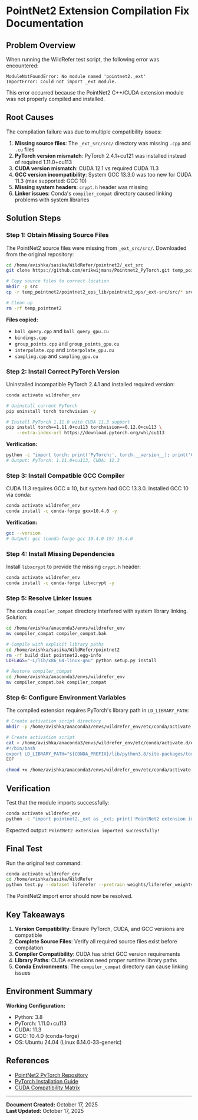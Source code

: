 # PointNet2 Extension Compilation Fix Documentation

## Problem Overview

When running the WildRefer test script, the following error was encountered:

```
ModuleNotFoundError: No module named 'pointnet2._ext'
ImportError: Could not import _ext module.
```

This error occurred because the PointNet2 C++/CUDA extension module was not properly compiled and installed.

## Root Causes

The compilation failure was due to multiple compatibility issues:

1. **Missing source files**: The `_ext_src/src/` directory was missing `.cpp` and `.cu` files
2. **PyTorch version mismatch**: PyTorch 2.4.1+cu121 was installed instead of required 1.11.0+cu113
3. **CUDA version mismatch**: CUDA 12.1 vs required CUDA 11.3
4. **GCC version incompatibility**: System GCC 13.3.0 was too new for CUDA 11.3 (max supported: GCC 10)
5. **Missing system headers**: `crypt.h` header was missing
6. **Linker issues**: Conda's `compiler_compat` directory caused linking problems with system libraries

## Solution Steps

### Step 1: Obtain Missing Source Files

The PointNet2 source files were missing from `_ext_src/src/`. Downloaded from the original repository:

```bash
cd /home/avishka/sasika/WildRefer/pointnet2/_ext_src
git clone https://github.com/erikwijmans/Pointnet2_PyTorch.git temp_pointnet2

# Copy source files to correct location
mkdir -p src
cp -r temp_pointnet2/pointnet2_ops_lib/pointnet2_ops/_ext-src/src/* src/

# Clean up
rm -rf temp_pointnet2
```

**Files copied:**
- `ball_query.cpp` and `ball_query_gpu.cu`
- `bindings.cpp`
- `group_points.cpp` and `group_points_gpu.cu`
- `interpolate.cpp` and `interpolate_gpu.cu`
- `sampling.cpp` and `sampling_gpu.cu`

### Step 2: Install Correct PyTorch Version

Uninstalled incompatible PyTorch 2.4.1 and installed required version:

```bash
conda activate wildrefer_env

# Uninstall current PyTorch
pip uninstall torch torchvision -y

# Install PyTorch 1.11.0 with CUDA 11.3 support
pip install torch==1.11.0+cu113 torchvision==0.12.0+cu113 \
    --extra-index-url https://download.pytorch.org/whl/cu113
```

**Verification:**
```bash
python -c "import torch; print('PyTorch:', torch.__version__); print('CUDA:', torch.version.cuda)"
# Output: PyTorch: 1.11.0+cu113, CUDA: 11.3
```

### Step 3: Install Compatible GCC Compiler

CUDA 11.3 requires GCC ≤ 10, but system had GCC 13.3.0. Installed GCC 10 via conda:

```bash
conda activate wildrefer_env
conda install -c conda-forge gxx=10.4.0 -y
```

**Verification:**
```bash
gcc --version
# Output: gcc (conda-forge gcc 10.4.0-19) 10.4.0
```

### Step 4: Install Missing Dependencies

Install `libxcrypt` to provide the missing `crypt.h` header:

```bash
conda activate wildrefer_env
conda install -c conda-forge libxcrypt -y
```

### Step 5: Resolve Linker Issues

The conda `compiler_compat` directory interfered with system library linking. Solution:

```bash
cd /home/avishka/anaconda3/envs/wildrefer_env
mv compiler_compat compiler_compat.bak

# Compile with explicit library paths
cd /home/avishka/sasika/WildRefer/pointnet2
rm -rf build dist pointnet2.egg-info
LDFLAGS="-L/lib/x86_64-linux-gnu" python setup.py install

# Restore compiler_compat
cd /home/avishka/anaconda3/envs/wildrefer_env
mv compiler_compat.bak compiler_compat
```

### Step 6: Configure Environment Variables

The compiled extension requires PyTorch's library path in `LD_LIBRARY_PATH`:

```bash
# Create activation script directory
mkdir -p /home/avishka/anaconda3/envs/wildrefer_env/etc/conda/activate.d

# Create activation script
cat > /home/avishka/anaconda3/envs/wildrefer_env/etc/conda/activate.d/env_vars.sh << 'EOF'
#!/bin/bash
export LD_LIBRARY_PATH="${CONDA_PREFIX}/lib/python3.8/site-packages/torch/lib:${LD_LIBRARY_PATH}"
EOF

chmod +x /home/avishka/anaconda3/envs/wildrefer_env/etc/conda/activate.d/env_vars.sh
```

## Verification

Test that the module imports successfully:

```bash
conda activate wildrefer_env
python -c "import pointnet2._ext as _ext; print('PointNet2 extension imported successfully!')"
```

Expected output: `PointNet2 extension imported successfully!`

## Final Test

Run the original test command:

```bash
conda activate wildrefer_env
cd /home/avishka/sasika/WildRefer
python test.py --dataset liferefer --pretrain weights/liferefer_weights.pth --frame_num 2 --batch_size 32
```

The PointNet2 import error should now be resolved.

## Key Takeaways

1. **Version Compatibility**: Ensure PyTorch, CUDA, and GCC versions are compatible
2. **Complete Source Files**: Verify all required source files exist before compilation
3. **Compiler Compatibility**: CUDA has strict GCC version requirements
4. **Library Paths**: CUDA extensions need proper runtime library paths
5. **Conda Environments**: The `compiler_compat` directory can cause linking issues

## Environment Summary

**Working Configuration:**
- Python: 3.8
- PyTorch: 1.11.0+cu113
- CUDA: 11.3
- GCC: 10.4.0 (conda-forge)
- OS: Ubuntu 24.04 (Linux 6.14.0-33-generic)

## References

- [PointNet2 PyTorch Repository](https://github.com/erikwijmans/Pointnet2_PyTorch)
- [PyTorch Installation Guide](https://pytorch.org/get-started/previous-versions/)
- [CUDA Compatibility Matrix](https://docs.nvidia.com/cuda/cuda-installation-guide-linux/)

---

**Document Created:** October 17, 2025  
**Last Updated:** October 17, 2025

